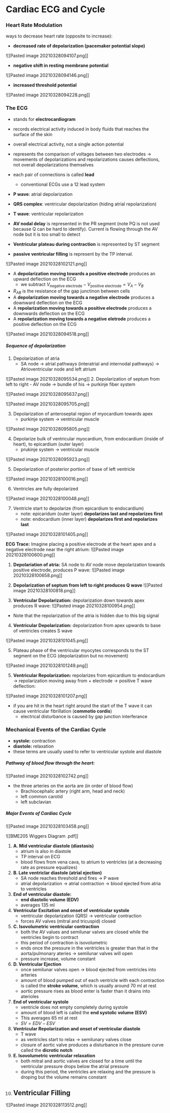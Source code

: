 # Cardiac ECG and Cycle

### Heart Rate Modulation

ways to decrease heart rate (opposite to increase):

- **decreased rate of depolarization (pacemaker potential slope)**

![[Pasted image 20210328094107.png]]

- **negative shift in resting membrane potential**

![[Pasted image 20210328094146.png]]

- **increased threshold potential**

![[Pasted image 20210328094228.png]]

### The ECG

- stands for **electrocardiogram**
- records electrical activity induced in body fluids that reaches the surface of the skin
- overall electrical activity, not a single action potential
- represents the comparison of voltages between two electrodes -> movements of depolarizations and repolarizations causes deflections, not overall depolarizations themselves
- each pair of connections is called **lead**
	- conventional ECGs use a 12 lead system

- **P wave**: atrial depolarization
- **QRS complex**: ventricular depolarization (hiding atrial repolarization)
- **T wave**: ventricular repolarization
- **AV nodal delay** is represented in the PR segment (note PQ is not used because Q can be hard to identify). Current is flowing through the AV node but it is too small to detect
- **Ventricular plateau during contraction** is represented by ST segment
- **passive ventricular filling** is represent by the TP interval. 

![[Pasted image 20210328102121.png]]

- A **depolarization moving towards a positive electrode** produces an upward deflection on the ECG 
	- we subtract $V_{\text{negative electrode}} - V_{\text{positive electrode}} = V_{A} - V_{B}$
- $R_{AB}$ is the resistance of the gap junctinon between cells
- A **depolarization moving towards a negative electrode** produces a downward deflection on the ECG
- A **repolarization moving towards a positive electrode** produces a downwards deflection on the ECG
- A **repolarization moving towards a negative eletrode** produces a positive deflection on the ECG

![[Pasted image 20210328094518.png]]

##### Sequence of depolarization


1. Depolarization of atria
	- SA node -> atrial pathways (interatrial and internodal pathways) -> Atrioventricular node and left atrium

![[Pasted image 20210328095534.png]]
2. Depolarization of septum from left to right
	- AV node -> bundle of his -> purkinje fiber system

![[Pasted image 20210328095637.png]]

![[Pasted image 20210328095705.png]]

3. Depolarization of anteroseptal region of myocardium towards apex
	- purkinje system -> ventricular muscle 

![[Pasted image 20210328095805.png]]

4. Depolarize bulk of ventricular myocardium, from endocardium (inside of heart), to epicardium (outer layer)
	- prukinje system -> ventricular muscle 

![[Pasted image 20210328095923.png]]

5. Depolarization of posterior portion of base of left ventricle

![[Pasted image 20210328100016.png]]

6. Ventricles are fully depolarized

![[Pasted image 20210328100048.png]]

7. Ventricle start to depolarize (from epicardium to endocardium)
	- note: epicaridum (outer layer) **depolarizes last and repolarizes first**
	- note: endocardium (inner layer) **depolarizes first and repolarizes last**

![[Pasted image 20210328101405.png]]

**ECG Trace:** Imagine placing a positive electrode at the heart apex and a negative electrode near the right atrium:
![[Pasted image 20210328100600.png]]


1. **Depolariation of atria:** SA node to AV node move depolarization towards positive electrode, produces P wave:
![[Pasted image 20210328100658.png]]

2. **Depolarization of septum from left to right produces Q wave**
 ![[Pasted image 20210328100818.png]]
 
3. **Ventricular Depolarization:** depolarization down towards apex produces R wave:
![[Pasted image 20210328100954.png]]
- Note that the repolarization of the atria is hidden due to this big signal

4. **Ventricular Depolarization:** depolarization from apex upwards to base of ventricles creates S wave

![[Pasted image 20210328101045.png]]

5. Plateau phase of the ventricular myocytes corresponds to the ST segment on the ECG (depolarization but no movement)

![[Pasted image 20210328101249.png]]
 
 5. **Ventricular Repolarization:** repolarizes from epicardium to endocardium -> repolarization moving away from + electrode -> positive T wave deflection: 

![[Pasted image 20210328101207.png]]

- if you are hit in the heart right around the start of the T wave it can cause ventricular fibrillation (**commotio cordis**)
	- electrical disturbance is caused by gap junction interferance

### Mechanical Events of the Cardiac Cycle 

- **systole:** contraction
- **diastole:** relaxation
- these terms are usually used to refer to ventricular systole and diastole

##### Pathway of blood flow through the heart:

![[Pasted image 20210328102742.png]]

- the three arteries on the aorta are (in order of blood flow)
	- Brachiocephalic artery (right arm, head and neck)
	- left common carotid
	- left subclavian

##### Major Events of Cardiac Cycle 

![[Pasted image 20210328103458.png]]

![[BME205 Wiggers Diagram .pdf]]

1. **A. Mid ventricular diastole (diastasis)** 
	- atrium is also in diastole
	- TP interval on ECG
	- blood flows from vena cava, to atrium to ventricles (at a decreasing rate as pressure equalizes)
2. **B. Late ventriclar diastole (atrial ejection)**
	- SA node reaches threshold and fires -> P wave
	- atrial depolarization -> atrial contraction -> blood ejected from atria to ventricles
3. **End of ventricular diastole:**
	- **end diastolic volume (EDV)**
	- averages 135 ml
4. **Ventricular Excitation and onset of ventricular systole**
	- ventricular depolarization (QRS) -> ventricular contraction	
	- forces AV valves (mitral and tricuspid) closed
5. **C. Isovolumetric ventricular contraction**
	- both the AV values and semilunar valves are closed while the ventricles begin to contract
	- this period of contraction is isovolumetric
	- ends once the pressure in the ventricles is greater than that in the aorta/pulmonary ateries -> semilunar valves will open
	- pressure increase, volume constant
6. **D. Ventricular Ejection**
	- once semilunar valves open -> blood ejected from ventricles into arteries
	- amount of blood pumped out of each ventricle with each contraction is called the **stroke volume**, which is usually around 70 ml at rest
	- aortic pressure rises as blood enter is faster than it drains into aterioles
7. **End of ventricular systole**
	- ventricle does not empty completely during systole
	- amount of blood left is called the **end systolic volume (ESV)**
	- This averages 65 ml at rest
	- $SV = EDV - ESV$
8. **Ventricular Repolarization and onset of ventricular diastole**
	- T wave
	- as ventricles start to relax -> semilunary valves close
	- closure of aortic valve produces a disturbance in the pressure curve called the **dicrotic notch**
9. **E. Isovolumetric ventricular relaxation**
	- both mitral and aortic valves are closed for a time until the ventricular pressure drops below the atrial pressure
	- during this period, the ventricles are relaxing and the pressure is droping but the volume remains constant
10. **Ventricular Filling**
	- 

![[Pasted image 20210328113512.png]]